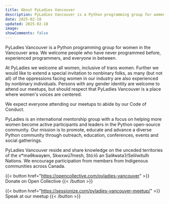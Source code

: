 ```yaml
---
title: About PyLadies Vancouver
description: PyLadies Vancouver is a Python programming group for women in the Vancouver area.
date: 2025-02-18
updated: 2025-02-18
image: 
showComments: false
---
```


PyLadies Vancouver is a Python programming group for women in the Vancouver area.
We welcome people who have never programmed before, experienced programmers, and everyone in between.

At PyLadies we welcome all women, inclusive of trans women. Further we would like to extend a special invitation to
nonbinary folks, as many (but not all) of the oppressions facing women in our industry are also experienced by nonbinary individuals.
Persons with any gender identity are welcome to attend our meetups, but should respect that PyLadies Vancouver is a place
where women's voices are centered.

We expect everyone attending our meetups to abide by our Code of Conduct.

PyLadies is an international mentorship group with a focus on helping more women become active participants and leaders
in the Python open-source community. Our mission is to promote, educate and advance a diverse Python community through outreach,
education, conferences, events and social gatherings.

PyLadies Vancouver reside and share knowledge on the unceded territories of the xʷməθkwəy̓əm, Skwxwú7mesh, Stó:lō an
Səl̓ílwətaʔ/Selilwitulh Nations. We encourage participation from members from Indigenous communities across Canada.


{{< button href="https://opencollective.com/pyladies-vancouver" >}}
    Donate on Open Collective
{{< /button >}}



{{< button href="https://sessionize.com/pyladies-vancouver-meetup/" >}}
    Speak at our meetup
{{< /button >}}

